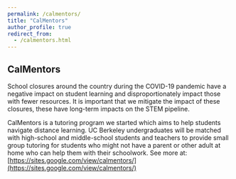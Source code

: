 ```yaml
---
permalink: /calmentors/
title: "CalMentors"
author_profile: true
redirect_from: 
  - /calmentors.html
---
```


## CalMentors
School closures around the country during the COVID-19 pandemic have a negative impact on student learning and disproportionately impact those with fewer resources. It is important that we mitigate the impact of these closures, these have long-term impacts on the STEM pipeline.

CalMentors is a tutoring program we started which aims to help students navigate distance learning. UC Berkeley undergraduates will be matched with high-school and middle-school students and teachers to provide small group tutoring for students who might not have a parent or other adult at home who can help them with their schoolwork. See more at: [https://sites.google.com/view/calmentors/](https://sites.google.com/view/calmentors/)